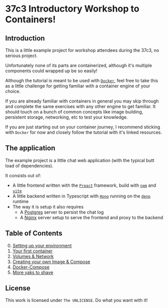 # 37c3 Introductory Workshop to Containers!

## Introduction

This is a little example project for workshop attendees during the 37c3, no serious project.

Unfortunately none of its parts are containerized, although it's multiple components could wrapped up be so easily!

Although the tutorial is meant to be used with [`Docker`](https://www.docker.com/get-started/),
feel free to take this as a little challenge for getting familiar with a container engine of your choice.

If you are already familiar with containers in general you may skip through and complete the same exercises with any other engine to get familiar.
It should touch on a bunch of common concepts like image building, persistent storage, networking, etc to test your knowledge.

If you are just starting out on your container journey, I recommend sticking with `Docker` for now and closely follow the tutorial with it's linked resources.

## The application

The example project is a little chat web application (with the typical butt load of dependencies).

It consists out of:
- A little frontend written with the [`Preact`](https://preactjs.com) framework, build with [`npm`](https://www.npmjs.com/) and [`vite`](https://vitejs.dev/)
- A little backend written in Typescript with [`Hono`](https://hono.dev) running on the [`deno`](https://deno.land) runtime
- The way it is setup it also requires
  - A [Postgres](https://postgresql.org) server to persist the chat log
  - A [Nginx](https://www.nginx.com) server setup to serve the frontend and proxy to the backend

## Table of Contents

0. [Setting up your environment](./tutorial/0-environment.md)
1. [Your first container](./tutorial/1-database.md)
2. [Volumes & Network](./tutorial/2-nginx.md)
3. [Creating your own Image & Compose](./tutorial/3-backend.md)
4. [Docker-Compose](./tutorial/4-compose.md)
5. [More yaks to shave](./tutorial/5-more.md)


## License

This work is licensed under `The UNLICENSE`. Do what you want with it!
